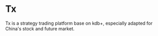 # Tx
Tx is a strategy trading platform base on kdb+, especially adapted for China's stock and future market.